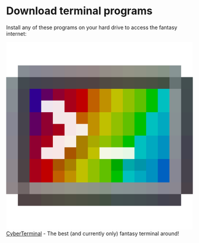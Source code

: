 Download terminal programs
==========================

Install any of these programs on your hard drive to access the fantasy internet:

[![icon](https://github.com/FantasyInternet/cyberterminal/raw/master/src/electron-version/icons/512x512.png)  
CyberTerminal](https://github.com/FantasyInternet/cyberterminal/releases) - The best (and currently only) fantasy terminal around!
